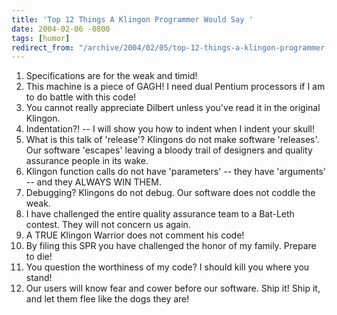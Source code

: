 ```yaml
---
title: 'Top 12 Things A Klingon Programmer Would Say '
date: 2004-02-06 -0800
tags: [humor]
redirect_from: "/archive/2004/02/05/top-12-things-a-klingon-programmer-would-say.aspx/"
---
```


1.  Specifications are for the weak and timid!
2.  This machine is a piece of GAGH! I need dual Pentium processors if I
    am to do battle with this code!
3.  You cannot really appreciate Dilbert unless you've read it in the
    original Klingon.
4.  Indentation?! -- I will show you how to indent when I indent your
    skull!
5.  What is this talk of 'release'? Klingons do not make software
    'releases'. Our software 'escapes' leaving a bloody trail of
    designers and quality assurance people in its wake.
6.  Klingon function calls do not have 'parameters' -- they have
    'arguments' -- and they ALWAYS WIN THEM.
7.  Debugging? Klingons do not debug. Our software does not coddle the
    weak.
8.  I have challenged the entire quality assurance team to a Bat-Leth
    contest. They will not concern us again.
9.  A TRUE Klingon Warrior does not comment his code!
10. By filing this SPR you have challenged the honor of my family.
    Prepare to die!
11. You question the worthiness of my code? I should kill you where you
    stand!
12. Our users will know fear and cower before our software. Ship it!
    Ship it, and let them flee like the dogs they are!


